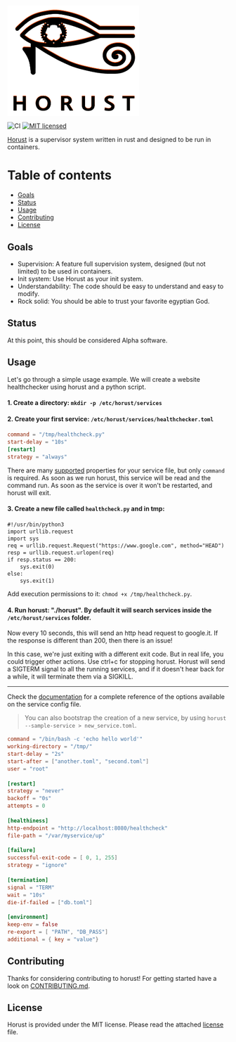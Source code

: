 [<img src="https://github.com/FedericoPonzi/Horust/raw/master/res/horust-logo.png" width="300" align="center">](https://github.com/FedericoPonzi/Horust/raw/master/res/horust-logo.png)

![CI](https://github.com/FedericoPonzi/horust/workflows/CI/badge.svg?branch=master&event=push) [![MIT licensed](https://img.shields.io/badge/license-MIT-blue.svg)](./LICENSE)

[Horust](https://github.com/FedericoPonzi/Horust) is a supervisor system written in rust and designed to be run in containers. 

# Table of contents
* [Goals](#goals)
* [Status](#status)
* [Usage](#usage)
* [Contributing](#contributing)
* [License](#license)

## Goals
* Supervision: A feature full supervision system, designed (but not limited) to be used in containers.
* Init system: Use Horust as your init system.
* Understandability: The code should be easy to understand and easy to modify.
* Rock solid: You should be able to trust your favorite egyptian God.

## Status
At this point, this should be considered Alpha software.

## Usage
Let's go through a simple usage example. We will create a website healthchecker using horust and a python script.
#### 1. Create a directory: `mkdir -p /etc/horust/services`
#### 2. Create your first service: `/etc/horust/services/healthchecker.toml`
```toml
command = "/tmp/healthcheck.py"
start-delay = "10s"
[restart]
strategy = "always"
``` 
There are many [supported](https://github.com/FedericoPonzi/Horust/blob/master/DOCUMENTATION.md) properties for your service file, but only `command` is required.
As soon as we run horust, this service will be read and the command run. As soon as the service is over it won't be restarted, and horust will exit.

#### 3. Create a new file called `healthcheck.py` and in tmp:
```
#!/usr/bin/python3
import urllib.request
import sys
req = urllib.request.Request("https://www.google.com", method="HEAD")
resp = urllib.request.urlopen(req)
if resp.status == 200:
    sys.exit(0)
else:
    sys.exit(1)
```
Add execution permissions to it: `chmod +x /tmp/healthcheck.py`.

#### 4. Run horust: "./horust". By default it will search services inside the `/etc/horust/services` folder.

Now every 10 seconds, this will send an http head request to google.it. If the response is different than 200, then there is an issue!

In this case, we're just exiting with a different exit code. But in real life, you could trigger other actions.
Use ctrl+c for stopping horust. Horust will send a SIGTERM signal to all the running services, and if it doesn't hear back for a while, it will terminate them via a SIGKILL.

---

Check the [documentation](https://github.com/FedericoPonzi/Horust/blob/master/DOCUMENTATION.md) for a complete reference of the options available on the service config file.

> You can also bootstrap the creation of a new service, by using `horust --sample-service > new_service.toml`.

```toml
command = "/bin/bash -c 'echo hello world'"
working-directory = "/tmp/"
start-delay = "2s"
start-after = ["another.toml", "second.toml"]
user = "root"

[restart]
strategy = "never"
backoff = "0s"
attempts = 0

[healthiness]
http-endpoint = "http://localhost:8080/healthcheck"
file-path = "/var/myservice/up"

[failure]
successful-exit-code = [ 0, 1, 255]
strategy = "ignore"

[termination]
signal = "TERM"
wait = "10s"
die-if-failed = ["db.toml"]

[environment]
keep-env = false
re-export = [ "PATH", "DB_PASS"]
additional = { key = "value"} 
```

## Contributing
Thanks for considering contributing to horust! For getting started have a look on [CONTRIBUTING.md](https://github.com/FedericoPonzi/Horust/blob/master/DEVELOPMENT.md).

## License
Horust is provided under the MIT license. Please read the attached [license](https://github.com/FedericoPonzi/horust/blob/master/LICENSE) file.

